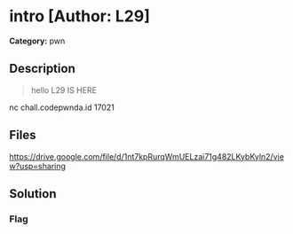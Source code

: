 # intro [Author: L29]

**Category:** pwn
## Description
>hello L29 IS HERE

nc chall.codepwnda.id 17021

## Files

https://drive.google.com/file/d/1nt7kpRurqWmUELzai71g482LKybKyln2/view?usp=sharing

## Solution

### Flag


